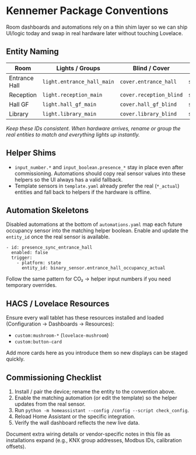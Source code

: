 # Kennemer Package Conventions

Room dashboards and automations rely on a thin shim layer so we can ship UI/logic today and swap in real hardware later without touching Lovelace.

## Entity Naming

| Room          | Lights / Groups                | Blind / Cover            | CO₂ Sensor (future)             | Occupancy Sensor (future)               |
|---------------|--------------------------------|--------------------------|---------------------------------|-----------------------------------------|
| Entrance Hall | `light.entrance_hall_main`     | `cover.entrance_hall`    | `sensor.entrance_hall_co2_actual` | `binary_sensor.entrance_hall_occupancy_actual` |
| Reception     | `light.reception_main`         | `cover.reception_blind`  | `sensor.reception_co2_actual`   | `binary_sensor.reception_occupancy_actual`      |
| Hall GF       | `light.hall_gf_main`           | `cover.hall_gf_blind`    | `sensor.hall_gf_co2_actual`     | `binary_sensor.hall_gf_occupancy_actual`        |
| Library       | `light.library_main`           | `cover.library_blind`    | `sensor.library_co2_actual`     | `binary_sensor.library_occupancy_actual`        |

*Keep these IDs consistent. When hardware arrives, rename or group the real entities to match and everything lights up instantly.*

## Helper Shims

- `input_number.*` and `input_boolean.presence_*` stay in place even after commissioning. Automations should copy real sensor values into these helpers so the UI always has a valid fallback.
- Template sensors in `template.yaml` already prefer the real (`*_actual`) entities and fall back to helpers if the hardware is offline.

## Automation Skeletons

Disabled automations at the bottom of `automations.yaml` map each future occupancy sensor into the matching helper boolean. Enable and update the `entity_id` once the real sensor is available.

```
- id: presence_sync_entrance_hall
  enabled: false
  trigger:
    - platform: state
      entity_id: binary_sensor.entrance_hall_occupancy_actual
```

Follow the same pattern for CO₂ → helper input numbers if you need temporary overrides.

## HACS / Lovelace Resources

Ensure every wall tablet has these resources installed and loaded (Configuration → Dashboards → Resources):

- `custom:mushroom-*` (`lovelace-mushroom`)
- `custom:button-card`

Add more cards here as you introduce them so new displays can be staged quickly.

## Commissioning Checklist

1. Install / pair the device; rename the entity to the convention above.
2. Enable the matching automation (or edit the template) so the helper updates from the real sensor.
3. Run `python -m homeassistant --config /config --script check_config`.
4. Reload Home Assistant or the specific integration.
5. Verify the wall dashboard reflects the new live data.

Document extra wiring details or vendor-specific notes in this file as installations expand (e.g., KNX group addresses, Modbus IDs, calibration offsets).
